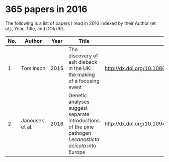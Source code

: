 # 365 papers in 2016

The following is a list of papers I read in 2016 indexed by their Author (et al.), Year, Title, and DOI/URL.

| No. | Author | Year | Title | DOI |Read|
|-----|--------|------|-------|-----|----|
| 1 | Tomlinson | 2015 | The discovery of ash dieback in the UK: the making of a focusing event | http://dx.doi.org/10.1080/09644016.2015.1118790 | 2016-01-02 |
| 2 | Janousek et al. | 2016 | Genetic analyses suggest separate introductions of the pine pathogen _Lecanosticta acicola_ into Europe | http://dx.doi.org/10.1094/PHYTO-10-15-0271-R | 2016-01-05 |
